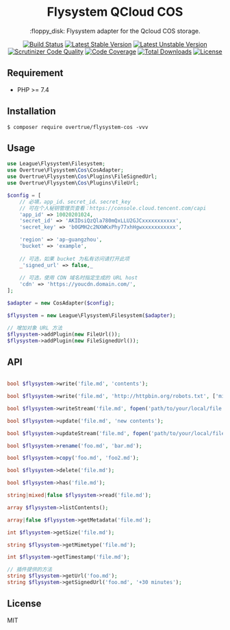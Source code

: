 <h1 align="center">Flysystem QCloud COS</h1>

<p align="center">:floppy_disk: Flysystem adapter for the Qcloud COS storage.</p>

<p align="center">
<a href="https://travis-ci.org/overtrue/flysystem-cos"><img src="https://travis-ci.org/overtrue/flysystem-cos.svg?branch=master" alt="Build Status"></a>
<a href="https://packagist.org/packages/overtrue/flysystem-cos"><img src="https://poser.pugx.org/overtrue/flysystem-cos/v/stable.svg" alt="Latest Stable Version"></a>
<a href="https://packagist.org/packages/overtrue/flysystem-cos"><img src="https://poser.pugx.org/overtrue/flysystem-cos/v/unstable.svg" alt="Latest Unstable Version"></a>
<a href="https://scrutinizer-ci.com/g/overtrue/flysystem-cos/?branch=master"><img src="https://scrutinizer-ci.com/g/overtrue/flysystem-cos/badges/quality-score.png?b=master" alt="Scrutinizer Code Quality"></a>
<a href="https://scrutinizer-ci.com/g/overtrue/flysystem-cos/?branch=master"><img src="https://scrutinizer-ci.com/g/overtrue/flysystem-cos/badges/coverage.png?b=master" alt="Code Coverage"></a>
<a href="https://packagist.org/packages/overtrue/flysystem-cos"><img src="https://poser.pugx.org/overtrue/flysystem-cos/downloads" alt="Total Downloads"></a>
<a href="https://packagist.org/packages/overtrue/flysystem-cos"><img src="https://poser.pugx.org/overtrue/flysystem-cos/license" alt="License"></a>
</p>


## Requirement

* PHP >= 7.4

## Installation

```shell
$ composer require overtrue/flysystem-cos -vvv
```

## Usage

```php
use League\Flysystem\Filesystem;
use Overtrue\Flysystem\Cos\CosAdapter;
use Overtrue\Flysystem\Cos\Plugins\FileSignedUrl;
use Overtrue\Flysystem\Cos\Plugins\FileUrl;

$config = [
    // 必填，app_id、secret_id、secret_key 
    // 可在个人秘钥管理页查看：https://console.cloud.tencent.com/capi
    'app_id' => 10020201024, 
    'secret_id' => 'AKIDsiQzQla780mQxLLU2GJCxxxxxxxxxxx', 
    'secret_key' => 'b0GMH2c2NXWKxPhy77xhHgwxxxxxxxxxxx',

    'region' => 'ap-guangzhou', 
    'bucket' => 'example',
    
    // 可选，如果 bucket 为私有访问请打开此项
    _'signed_url' => false,_
    
    // 可选，使用 CDN 域名时指定生成的 URL host
    'cdn' => 'https://youcdn.domain.com/',
];

$adapter = new CosAdapter($config);

$flysystem = new League\Flysystem\Filesystem($adapter);

// 增加对象 URL 方法
$flysystem->addPlugin(new FileUrl());
$flysystem->addPlugin(new FileSignedUrl());
```
## API

```php

bool $flysystem->write('file.md', 'contents');

bool $flysystem->write('file.md', 'http://httpbin.org/robots.txt', ['mime' => 'application/redirect302']);

bool $flysystem->writeStream('file.md', fopen('path/to/your/local/file.jpg', 'r'));

bool $flysystem->update('file.md', 'new contents');

bool $flysystem->updateStream('file.md', fopen('path/to/your/local/file.jpg', 'r'));

bool $flysystem->rename('foo.md', 'bar.md');

bool $flysystem->copy('foo.md', 'foo2.md');

bool $flysystem->delete('file.md');

bool $flysystem->has('file.md');

string|mixed|false $flysystem->read('file.md');

array $flysystem->listContents();

array|false $flysystem->getMetadata('file.md');

int $flysystem->getSize('file.md');

string $flysystem->getMimetype('file.md');

int $flysystem->getTimestamp('file.md');

// 插件提供的方法
string $flysystem->getUrl('foo.md'); 
string $flysystem->getSignedUrl('foo.md', '+30 minutes');
```

## License

MIT
